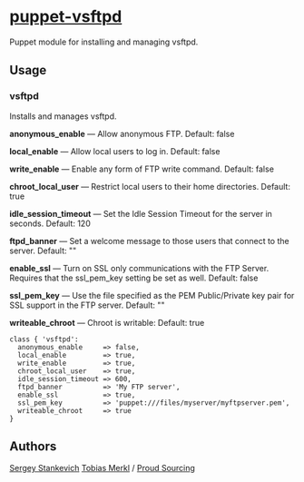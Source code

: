 [puppet-vsftpd](https://github.com/stankevich/puppet-vsftpd)
======

Puppet module for installing and managing vsftpd.

## Usage

### vsftpd

Installs and manages vsftpd.

**anonymous_enable** — Allow anonymous FTP. Default: false

**local_enable** — Allow local users to log in. Default: false

**write_enable** — Enable any form of FTP write command. Default: false

**chroot_local_user** — Restrict local users to their home directories. Default: true

**idle_session_timeout** — Set the Idle Session Timeout for the server in seconds. Default: 120

**ftpd_banner** — Set a welcome message to those users that connect to the server. Default: ""

**enable_ssl** — Turn on SSL only communications with the FTP Server. Requires that the ssl_pem_key setting be set as well. Default: false

**ssl_pem_key** — Use the file specified as the PEM Public/Private key pair for SSL support in the FTP server. Default: ""

**writeable_chroot** — Chroot is writable: Default: true


	class { 'vsftpd':
	  anonymous_enable     => false,
	  local_enable         => true,
	  write_enable         => true,
	  chroot_local_user    => true,
	  idle_session_timeout => 600,
	  ftpd_banner          => 'My FTP server',
	  enable_ssl           => true,
	  ssl_pem_key          => 'puppet:///files/myserver/myftpserver.pem',
	  writeable_chroot 	   => true
	}

## Authors

[Sergey Stankevich](https://github.com/stankevich)
[Tobias Merkl](https://github.com/tabsl) / [Proud Sourcing](https://github.com/proudsourcing)
